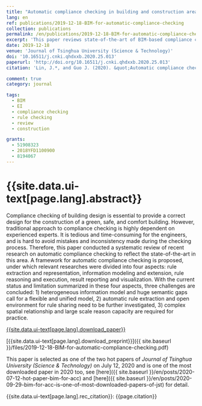 ```yaml
---
title: "Automatic compliance checking in building and construction area"
lang: en
ref: publications/2019-12-18-BIM-for-automatic-compliance-checking
collection: publications
permalink: /en/publications/2019-12-18-BIM-for-automatic-compliance-checking
excerpt: 'This paper reviews state-of-the-art of BIM-based compliance checking, and provides suggestions for future research'
date: 2019-12-18
venue: 'Journal of Tsinghua University (Science & Technology)'
doi: '10.16511/j.cnki.qhdxxb.2020.25.013'
paperurl: 'http://doi.org/10.16511/j.cnki.qhdxxb.2020.25.013'
citation: 'Lin, J.*, and Guo J. (2020). &quot;Automatic compliance checking in building and construction area&quot; <i>Journal of Tsinghua University (Science & Technology)</i>. 60(10): 873-879. doi: 10.16511/j.cnki.qhdxxb.2020.25.013'

comment: true
category: journal

tags: 
  - BIM
  - EI
  - compliance checking
  - rule checking
  - review
  - construction

grants:
  - 51908323
  - 2018YFD1100900
  - 8194067
---
```



{{site.data.ui-text[page.lang].abstract}}
====

Compliance checking of building design is essential to provide a correct design for the construction of a green, safe, and comfort building. However, traditional approach to compliance checking is highly dependent on experienced experts. It is tedious and time-consuming for the engineers, and is hard to avoid mistakes and inconsistency made during the checking process. Therefore, this paper conducted a systematic review of recent research on automatic compliance checking to reflect the state-of-the-art in this area. A framework for automatic compliance checking is proposed, under which relevant researches were divided into four aspects: rule extraction and representation, information modeling and extension, rule reasoning and execution, result reporting and visualization. With the current status and limitation summarized in these four aspects, three challenges are concluded: 1) heterogeneous information model and huge semantic gaps call for a flexible and unified model, 2) automatic rule extraction and open environment for rule sharing need to be further investigated, 3) complex spatial relationship and large scale reason capacity are required for practice.

[{{site.data.ui-text[page.lang].download_paper}}](http://doi.org/10.16511/j.cnki.qhdxxb.2020.25.013)

[{{site.data.ui-text[page.lang].download_preprint}}]({{ site.baseurl }}/files/2019-12-18-BIM-for-automatic-compliance-checking.pdf)

This paper is selected as one of the two hot papers of _Journal of Tsinghua University (Science & Technology)_ on July 12, 2020 and is one of the most downloaded paper in 2020 too, see [here]({{ site.baseurl }}/en/posts/2020-07-12-hot-paper-bim-for-acc) and [here]({{ site.baseurl }}/en/posts/2020-09-29-bim-for-acc-is-one-of-most-downloaded-papers-of-jst) for detail.

{{site.data.ui-text[page.lang].rec_citation}}: {{page.citation}}